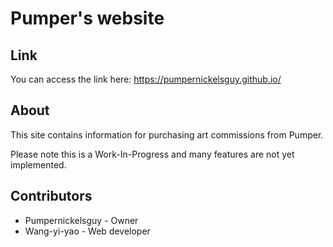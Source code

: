 # Pumper's website
## Link
You can access the link here: https://pumpernickelsguy.github.io/

## About
This site contains information for purchasing art commissions from Pumper.

Please note this is a Work-In-Progress and many features are not yet implemented.

## Contributors
* Pumpernickelsguy - Owner
* Wang-yi-yao - Web developer
